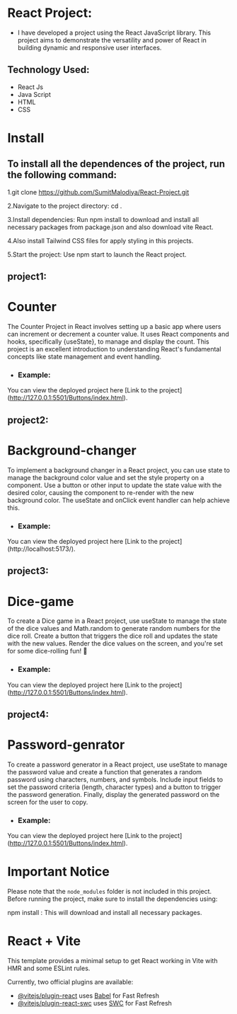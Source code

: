 # React Project:

 - I have developed a project using the React JavaScript library. This project aims to demonstrate the versatility and power of React in building dynamic and responsive user interfaces.

## Technology Used:
 - React Js
 - Java Script
 - HTML
 - CSS

# Install

## To install all the dependences of the project, run the following command:

1.git clone https://github.com/SumitMalodiya/React-Project.git

2.Navigate to the project directory: cd <project-directory>.

3.Install dependencies: Run npm install to download and install all necessary packages from package.json and also download vite React.

4.Also install Tailwind CSS files for apply styling in this projects.

5.Start the project: Use npm start to launch the React project.


## project1:

# Counter
       
The Counter Project in React involves setting up a basic app where users can increment or decrement a counter value. It uses React components and hooks,            specifically {useState}, to manage and display the count. This project is an excellent introduction to understanding React's fundamental concepts like state        management and event handling.


-   ### Example:
You can view the deployed project here [Link to the project] (http://127.0.0.1:5501/Buttons/index.html).

## project2:

# Background-changer

To implement a background changer in a React project, you can use state to manage the background color value and set the style property on a component. Use a button or other input to update the state value with the desired color, causing the component to re-render with the new background color. The useState and onClick event handler can help achieve this.


-   ### Example:
You can view the deployed project here [Link to the project] (http://localhost:5173/).

## project3:

# Dice-game

To create a Dice game in a React project, use useState to manage the state of the dice values and Math.random to generate random numbers for the dice roll. Create a button that triggers the dice roll and updates the state with the new values. Render the dice values on the screen, and you're set for some dice-rolling fun! 🎲


-   ### Example:
You can view the deployed project here [Link to the project] (http://127.0.0.1:5501/Buttons/index.html).

## project4:

# Password-genrator

To create a password generator in a React project, use useState to manage the password value and create a function that generates a random password using characters, numbers, and symbols. Include input fields to set the password criteria (length, character types) and a button to trigger the password generation. Finally, display the generated password on the screen for the user to copy.


-   ### Example:
You can view the deployed project here [Link to the project] (http://127.0.0.1:5501/Buttons/index.html).


# Important Notice

Please note that the `node_modules` folder is not included in this project. Before running the project, make sure to install the dependencies using:

npm install : This will download and install all necessary packages.


# React + Vite

This template provides a minimal setup to get React working in Vite with HMR and some ESLint rules.

Currently, two official plugins are available:

- [@vitejs/plugin-react](https://github.com/vitejs/vite-plugin-react/blob/main/packages/plugin-react/README.md) uses [Babel](https://babeljs.io/) for Fast Refresh
- [@vitejs/plugin-react-swc](https://github.com/vitejs/vite-plugin-react-swc) uses [SWC](https://swc.rs/) for Fast Refresh

